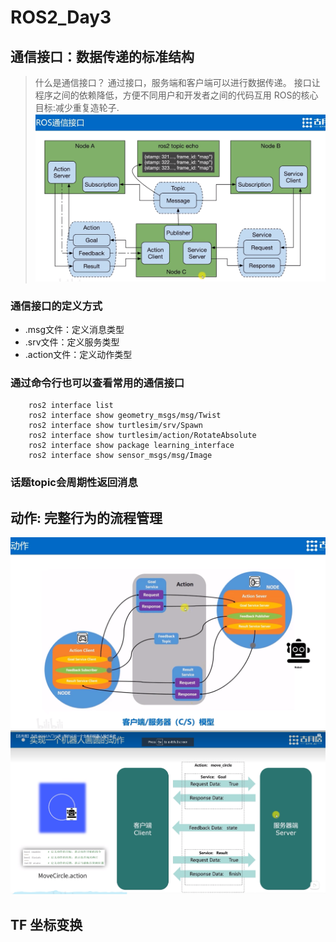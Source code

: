 # ROS2_Day3
## 通信接口：数据传递的标准结构
> 什么是通信接口？
> 通过接口，服务端和客户端可以进行数据传递。
> 接口让程序之间的依赖降低，方便不同用户和开发者之间的代码互用
> ROS的核心目标:减少重复造轮子.
![ROS通信接口定义方式](images/2024-03-11-06-33-04.png)
### 通信接口的定义方式
- .msg文件：定义消息类型
- .srv文件：定义服务类型
- .action文件：定义动作类型

### 通过命令行也可以查看常用的通信接口
```shell
    ros2 interface list
    ros2 interface show geometry_msgs/msg/Twist
    ros2 interface show turtlesim/srv/Spawn
    ros2 interface show turtlesim/action/RotateAbsolute
    ros2 interface show package learning_interface
    ros2 interface show sensor_msgs/msg/Image
```


### 话题topic会周期性返回消息

## 动作: 完整行为的流程管理
![动作底层实现逻辑](images/2024-03-11-07-05-19.png)
![实现一个机器人画圆的动作](images/2024-03-11-07-09-33.png)
## TF 坐标变换
### 





